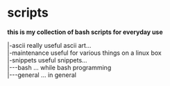 # scripts
 **this is my collection of bash scripts for everyday use**  

<div>
   |-ascii					really useful ascii art...<br>
   |-maintenance		useful for various things on a linux box<br>
   |-snippets				useful snippets...<br>
   |---bash					... while bash programming<br>
   |---general			... in general<br>
</div>
